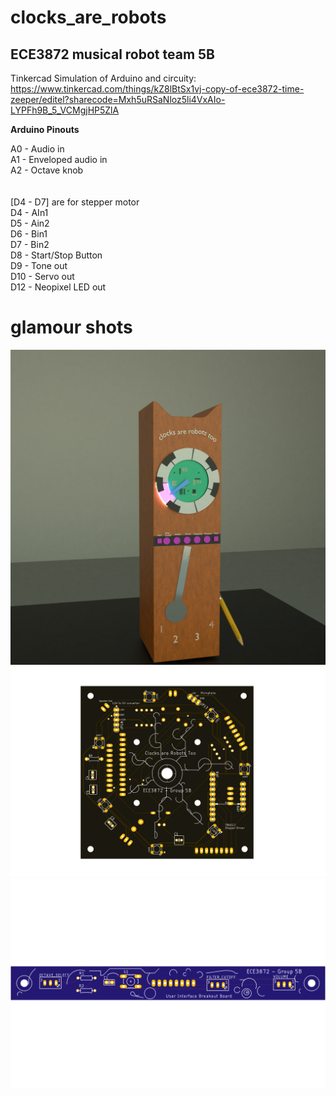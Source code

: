 # clocks_are_robots
## ECE3872 musical robot team 5B 


Tinkercad Simulation of Arduino and circuity: <br>
https://www.tinkercad.com/things/kZ8lBtSx1vj-copy-of-ece3872-time-zeeper/editel?sharecode=Mxh5uRSaNloz5li4VxAIo-LYPFh9B_5_VCMgjHP5ZlA

**Arduino Pinouts**

A0 - Audio in <br>
A1 - Enveloped audio in<br>
A2 - Octave knob <br>
<br><br>
[D4 - D7] are for stepper motor<br>
D4 - AIn1<br>
D5 - Ain2<br>
D6 - Bin1<br>
D7 - Bin2<br>
D8 - Start/Stop Button<br>
D9 - Tone out <br>
D10 - Servo out<br>
D12 - Neopixel LED out<br>

# glamour shots

<img src="./design_images/clock.png">
<img src="./design_images/main_pcb.png">
<img src="./design_images/userInterface._pcb.png">